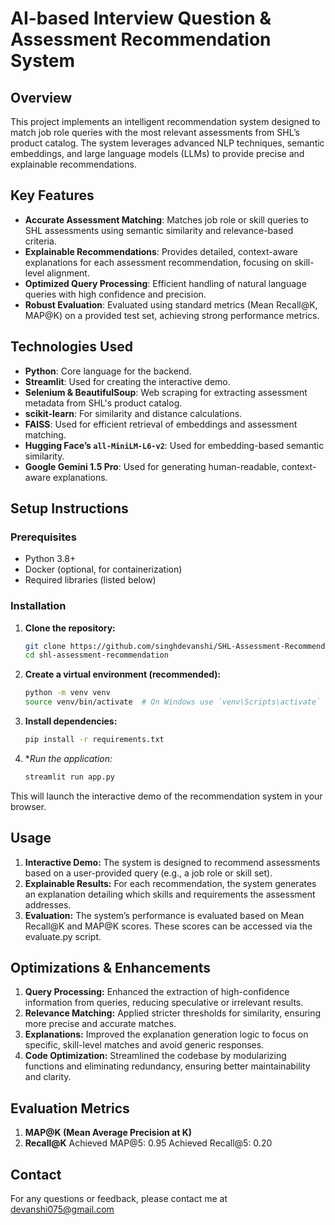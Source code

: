 # **AI-based Interview Question & Assessment Recommendation System**

## **Overview**
This project implements an intelligent recommendation system designed to match job role queries with the most relevant assessments from SHL’s product catalog. The system leverages advanced NLP techniques, semantic embeddings, and large language models (LLMs) to provide precise and explainable recommendations.

## **Key Features**
- **Accurate Assessment Matching**: Matches job role or skill queries to SHL assessments using semantic similarity and relevance-based criteria.
- **Explainable Recommendations**: Provides detailed, context-aware explanations for each assessment recommendation, focusing on skill-level alignment.
- **Optimized Query Processing**: Efficient handling of natural language queries with high confidence and precision.
- **Robust Evaluation**: Evaluated using standard metrics (Mean Recall@K, MAP@K) on a provided test set, achieving strong performance metrics.

## **Technologies Used**
- **Python**: Core language for the backend.
- **Streamlit**: Used for creating the interactive demo.
- **Selenium & BeautifulSoup**: Web scraping for extracting assessment metadata from SHL's product catalog.
- **scikit-learn**: For similarity and distance calculations.
- **FAISS**: Used for efficient retrieval of embeddings and assessment matching.
- **Hugging Face’s `all-MiniLM-L6-v2`**: Used for embedding-based semantic similarity.
- **Google Gemini 1.5 Pro**: Used for generating human-readable, context-aware explanations.

## **Setup Instructions**

### **Prerequisites**
- Python 3.8+
- Docker (optional, for containerization)
- Required libraries (listed below)

### **Installation**
1. **Clone the repository:**
   ```bash
   git clone https://github.com/singhdevanshi/SHL-Assessment-Recommendation-System_Devanshi-Singh.git
   cd shl-assessment-recommendation

2. **Create a virtual environment (recommended):**
   ```bash
   python -m venv venv
   source venv/bin/activate  # On Windows use `venv\Scripts\activate`

3. **Install dependencies:**
   ```bash
   pip install -r requirements.txt

4. **Run the application:*
   ```bash
   streamlit run app.py

This will launch the interactive demo of the recommendation system in your browser.

## **Usage**
1. **Interactive Demo:** The system is designed to recommend assessments based on a user-provided query (e.g., a job role or skill set).
2. **Explainable Results:** For each recommendation, the system generates an explanation detailing which skills and requirements the assessment addresses.
3. **Evaluation:** The system’s performance is evaluated based on Mean Recall@K and MAP@K scores. These scores can be accessed via the evaluate.py script.

## **Optimizations & Enhancements**
1. **Query Processing:** Enhanced the extraction of high-confidence information from queries, reducing speculative or irrelevant results.
2. **Relevance Matching:** Applied stricter thresholds for similarity, ensuring more precise and accurate matches.
3. **Explanations:** Improved the explanation generation logic to focus on specific, skill-level matches and avoid generic responses.
4. **Code Optimization:** Streamlined the codebase by modularizing functions and eliminating redundancy, ensuring better maintainability and clarity.

## **Evaluation Metrics**
1. **MAP@K (Mean Average Precision at K)**
2. **Recall@K**
Achieved MAP@5: 0.95
Achieved Recall@5: 0.20

## **Contact**
For any questions or feedback, please contact me at devanshi075@gmail.com




